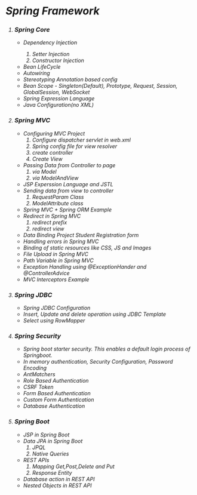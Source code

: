 <i>
  <h1>Spring Framework</h1>

<ol>
  <li><h3>Spring Core</h3>
  <ul>
    <li>Dependency Injection</li>
    <ol>
      <li>Setter Injection</li>
      <li>Constructor Injection</li>
    </ol>
    <li>Bean LifeCycle</li>
    <li>Autowiring</li>
    <li>Stereotyping Annotation based config</li>
    <li>Bean Scope - Singleton(Default), Prototype, Request, Session, GlobalSession, WebSocket</li>
    <li>Spring Expression Language</li>
    <li>Java Configuration(no XML)</li>
  </ul>
</li>

  <li><h3>Spring MVC</h3>
  <ul>
<li>Configuring MVC Project
  <ol>
    <li>Configure dispatcher servlet in web.xml</li>
    <li>Spring config file for view resolver</li>
    <li>create controller</li>
    <li>Create View</li>
    </ol>
    </li>
<li>Passing Data from Controller to page
  <ol>
    <li>via Model</li>
    <li>via ModelAndView</li>
  </ol>
  </li>
    <li>JSP Experssion Language and JSTL</li>
<li>Sending data from view to controller
  <ol>
    <li>RequestParam Class</li>
    <li>ModelAttribute class</li>
  </ol>
    </li>
    <li>Spring MVC + Spring ORM Example</li>
<li>Redirect in Spring MVC
  <ol>
    <li>redirect prefix</li>
    <li>redirect view</li>
  </ol>
    </li>
    <li>Data Binding Project Student Registration form</li>
    <li>Handling errors in Spring MVC</li>
    <li>Binding of static resources like CSS, JS and Images</li>
    <li>File Upload in Spring MVC</li>
    <li>Path Variable in Spring MVC</li>
    <li>Exception Handling using @ExceptionHander and @ControllerAdvice</li>
    <li>MVC Interceptors Example</li>
  </ul>
  </li>


  <li><h3> Spring JDBC</h3>
  <ul>
    <li>Spring JDBC Configuration</li>
    <li>Insert, Update and delete operation using JDBC Template</li>
    <li>Select using RowMapper</li>
  </ul>
  </li>


<li><h3>Spring Security</h3>
  <ul>
    <li>Spring boot starter security. This enables a default login process of Springboot.</li>
    <li>In memory authentication, Security Configuration, Password Encoding</li>
    <li>AntMatchers</li>
    <li>Role Based Authentication</li>
    <li>CSRF Token</li>
    <li>Form Based Authentication</li>
    <li>Custom Form Authentication</li>
    <li>Database Authentication</li>
  </ul>
  </li>


  <li><h3>Spring Boot</h3>
    <ul>
      <li>JSP in Spring Boot</li>
<li>Data JPA in Spring Boot
  <ol>
    <li>JPQL</li>
    <li>Native Queries</li>
  </ol>
      </li>
<li>REST APIs
  <ol>
    <li>Mapping Get,Post,Delete and Put</li>
    <li>Response Entity</li>
  </ol>
      </li>
      <li>Database action in REST API</li>
      <li>Nested Objects in REST API</li>
      <ul>
  </li>
  </ol>
  
</i>

